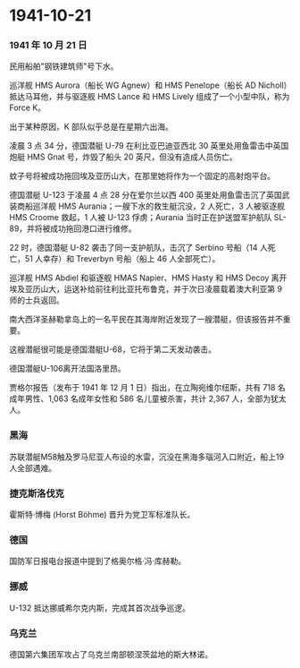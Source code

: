 # 1941-10-21

### 1941 年 10 月 21 日

民用船舶"钢铁建筑师"号下水。

巡洋舰 HMS Aurora（船长 WG Agnew）和 HMS Penelope（船长 AD
Nicholl）抵达马耳他，并与驱逐舰 HMS Lance 和 HMS Lively
组成了一个小型中队，称为 Force K。

出于某种原因，K 部队似乎总是在星期六出海。

凌晨 3 点 34 分，德国潜艇 U-79 在利比亚巴迪亚西北 30
英里处用鱼雷击中英国炮艇 HMS Gnat 号，炸毁了船头 20
英尺，但没有造成人员伤亡。

蚊子号将被成功拖回埃及亚历山大，在那里她将作为一个固定的高射炮平台。

德国潜艇 U-123 于凌晨 4 点 28 分在爱尔兰以西 400
英里处用鱼雷击沉了英国武装商船巡洋舰 HMS
Aurania；一艘下水的救生艇沉没，2 人死亡，3 人被驱逐舰 HMS Croome 救起，1
人被 U-123 俘虏；Aurania 当时正在护送盟军护航队
SL-89，并将被成功拖回港口进行维修。

22 时，德国潜艇 U-82 袭击了同一支护航队，击沉了 Serbino 号船（14
人死亡，51 人幸存）和 Treverbyn 号船（船上 46 人全部死亡）。

巡洋舰 HMS Abdiel 和驱逐舰 HMAS Napier、HMS Hasty 和 HMS Decoy
离开埃及亚历山大，运送补给前往利比亚托布鲁克，并于次日凌晨载着澳大利亚第
9 师的士兵返回。

南大西洋圣赫勒拿岛上的一名平民在其海岸附近发现了一艘潜艇，但该报告并不重要。

这艘潜艇很可能是德国潜艇U-68，它将于第二天发动袭击。

德国潜艇U-106离开法国洛里昂。

贾格尔报告（发布于 1941 年 12 月 1 日）指出，在立陶宛维尔纽斯，共有 718
名成年男性、1,063 名成年女性和 586 名儿童被杀害，共计 2,367
人，全部为犹太人。

### 黑海

苏联潜艇M58触及罗马尼亚人布设的水雷，沉没在黑海多瑙河入口附近，船上19人全部遇难。

### 捷克斯洛伐克

霍斯特·博梅 (Horst Böhme) 晋升为党卫军标准队长。

### 德国

国防军日报电台报道中提到了格奥尔格·冯·库赫勒。

### 挪威

U-132 抵达挪威希尔克内斯，完成其首次战争巡逻。

### 乌克兰

德国第六集团军攻占了乌克兰南部顿涅茨盆地的斯大林诺。